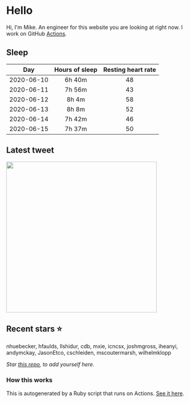 # Hello
Hi, I'm Mike. An engineer for this website you are looking at right now. I work on GitHub [Actions](https://github.com/features/actions).

## Sleep
|Day|Hours of sleep|Resting heart rate|
|:-:|:-:|:-:|
|2020-06-10|6h 40m|48|
|2020-06-11|7h 56m|43|
|2020-06-12|8h 4m|58|
|2020-06-13|8h 8m|52|
|2020-06-14|7h 42m|46|
|2020-06-15|7h 37m|50|

## Latest tweet
[<img src="https://hcti.io/v1/image/1a285343-0b06-4e98-8c53-6e3b3c574bb8" width="400">](https://twitter.com/mscccc/status/1271833482520494081)

## Recent stars ⭐️
nhuebecker, hfaulds, Ilshidur, cdb, mxie, icncsx, joshmgross, iheanyi, andymckay, JasonEtco, cschleiden, mscoutermarsh, wilhelmklopp

*Star [this repo](https://github.com/mscoutermarsh/mscoutermarsh), to add yourself here.*

### How this works
This is autogenerated by a Ruby script that runs on Actions. [See it here](https://github.com/mscoutermarsh/mscoutermarsh).

